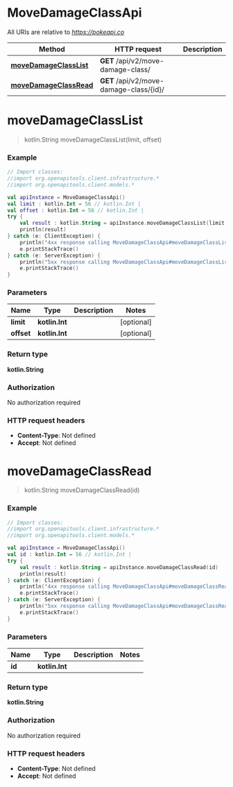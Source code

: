 # MoveDamageClassApi

All URIs are relative to *https://pokeapi.co*

Method | HTTP request | Description
------------- | ------------- | -------------
[**moveDamageClassList**](MoveDamageClassApi.md#moveDamageClassList) | **GET** /api/v2/move-damage-class/ | 
[**moveDamageClassRead**](MoveDamageClassApi.md#moveDamageClassRead) | **GET** /api/v2/move-damage-class/{id}/ | 


<a id="moveDamageClassList"></a>
# **moveDamageClassList**
> kotlin.String moveDamageClassList(limit, offset)



### Example
```kotlin
// Import classes:
//import org.openapitools.client.infrastructure.*
//import org.openapitools.client.models.*

val apiInstance = MoveDamageClassApi()
val limit : kotlin.Int = 56 // kotlin.Int | 
val offset : kotlin.Int = 56 // kotlin.Int | 
try {
    val result : kotlin.String = apiInstance.moveDamageClassList(limit, offset)
    println(result)
} catch (e: ClientException) {
    println("4xx response calling MoveDamageClassApi#moveDamageClassList")
    e.printStackTrace()
} catch (e: ServerException) {
    println("5xx response calling MoveDamageClassApi#moveDamageClassList")
    e.printStackTrace()
}
```

### Parameters

Name | Type | Description  | Notes
------------- | ------------- | ------------- | -------------
 **limit** | **kotlin.Int**|  | [optional]
 **offset** | **kotlin.Int**|  | [optional]

### Return type

**kotlin.String**

### Authorization

No authorization required

### HTTP request headers

 - **Content-Type**: Not defined
 - **Accept**: Not defined

<a id="moveDamageClassRead"></a>
# **moveDamageClassRead**
> kotlin.String moveDamageClassRead(id)



### Example
```kotlin
// Import classes:
//import org.openapitools.client.infrastructure.*
//import org.openapitools.client.models.*

val apiInstance = MoveDamageClassApi()
val id : kotlin.Int = 56 // kotlin.Int | 
try {
    val result : kotlin.String = apiInstance.moveDamageClassRead(id)
    println(result)
} catch (e: ClientException) {
    println("4xx response calling MoveDamageClassApi#moveDamageClassRead")
    e.printStackTrace()
} catch (e: ServerException) {
    println("5xx response calling MoveDamageClassApi#moveDamageClassRead")
    e.printStackTrace()
}
```

### Parameters

Name | Type | Description  | Notes
------------- | ------------- | ------------- | -------------
 **id** | **kotlin.Int**|  |

### Return type

**kotlin.String**

### Authorization

No authorization required

### HTTP request headers

 - **Content-Type**: Not defined
 - **Accept**: Not defined

